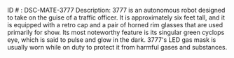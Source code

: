 ID # : DSC-MATE-3777
Description: 3777 is an autonomous robot designed to take on the guise of a traffic officer. It is approximately six feet tall, and it is equipped with a retro cap and a pair of horned rim glasses that are used primarily for show. Its most noteworthy feature is its singular green cyclops eye, which is said to pulse and glow in the dark. 3777's LED gas mask is usually worn while on duty to protect it from harmful gases and substances.